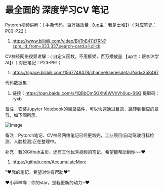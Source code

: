 # 最全面的 深度学习CV 笔记

Pytorch视频讲解：( 手撕代码，百万播放量 【up主：我是土堆】）（ 对应笔记：P00-P22 ）

1. https://www.bilibili.com/video/BV1hE411t7RN?spm_id_from=333.337.search-card.all.click

CV神经网络视频讲解：( 自定义函数，不用框架，百万播放量 【up主：跟李沐学AI】)（ 对应笔记：P23-P91 ）

1. https://space.bilibili.com/1567748478/channel/seriesdetail?sid=358497

代码数据集：

1. 链接：https://pan.baidu.com/s/1QBbOm5GXh6WVnVh0up-6SQ  提取码：ryxb 

备注：安装Jupyter Notebook的目录插件，可以快速通过目录，跳转到相应的章节，如下图所示。

![image](https://user-images.githubusercontent.com/60348867/183287904-f6e274e2-59bd-42c9-9b56-7de6d7776538.png)

备注：Pytorch笔记、CV神经网络笔记已经更新完，工业项目(自动驾驶目标检测、人脸检测)正在整理中。

补充：我的Github主页，还有其他优秀视频的笔记，希望能帮助到你~~♥

1. https://github.com/AccumulateMore

"♥我的笔记，希望对你有帮助♥"

♥小声哔哔：你的star，是我更新的动力~♥
